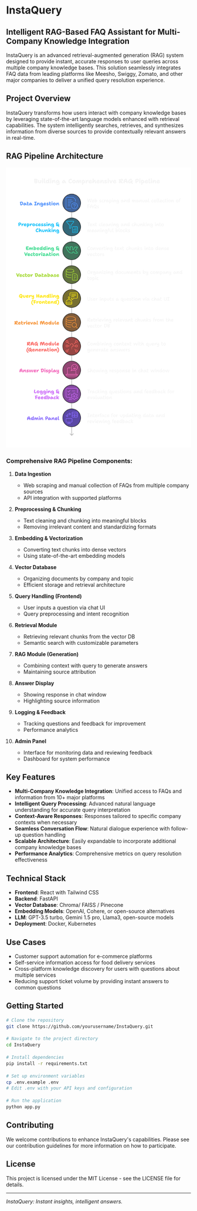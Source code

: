 # InstaQuery

## Intelligent RAG-Based FAQ Assistant for Multi-Company Knowledge Integration

InstaQuery is an advanced retrieval-augmented generation (RAG) system designed to provide instant, accurate responses to user queries across multiple company knowledge bases. This solution seamlessly integrates FAQ data from leading platforms like Meesho, Swiggy, Zomato, and other major companies to deliver a unified query resolution experience.

## Project Overview

InstaQuery transforms how users interact with company knowledge bases by leveraging state-of-the-art language models enhanced with retrieval capabilities. The system intelligently searches, retrieves, and synthesizes information from diverse sources to provide contextually relevant answers in real-time.

## RAG Pipeline Architecture

![InstaQuery RAG Pipeline](images/rag-pipeline.png)

### Comprehensive RAG Pipeline Components:

1. **Data Ingestion**
   - Web scraping and manual collection of FAQs from multiple company sources
   - API integration with supported platforms

2. **Preprocessing & Chunking**
   - Text cleaning and chunking into meaningful blocks
   - Removing irrelevant content and standardizing formats

3. **Embedding & Vectorization**
   - Converting text chunks into dense vectors
   - Using state-of-the-art embedding models

4. **Vector Database**
   - Organizing documents by company and topic
   - Efficient storage and retrieval architecture

5. **Query Handling (Frontend)**
   - User inputs a question via chat UI
   - Query preprocessing and intent recognition

6. **Retrieval Module**
   - Retrieving relevant chunks from the vector DB
   - Semantic search with customizable parameters

7. **RAG Module (Generation)**
   - Combining context with query to generate answers
   - Maintaining source attribution

8. **Answer Display**
   - Showing response in chat window
   - Highlighting source information

9. **Logging & Feedback**
   - Tracking questions and feedback for improvement
   - Performance analytics

10. **Admin Panel**
    - Interface for monitoring data and reviewing feedback
    - Dashboard for system performance

## Key Features

- **Multi-Company Knowledge Integration**: Unified access to FAQs and information from 10+ major platforms
- **Intelligent Query Processing**: Advanced natural language understanding for accurate query interpretation
- **Context-Aware Responses**: Responses tailored to specific company contexts when necessary
- **Seamless Conversation Flow**: Natural dialogue experience with follow-up question handling
- **Scalable Architecture**: Easily expandable to incorporate additional company knowledge bases
- **Performance Analytics**: Comprehensive metrics on query resolution effectiveness

## Technical Stack

- **Frontend**: React with Tailwind CSS
- **Backend**: FastAPI 
- **Vector Database**: Chroma/ FAISS / Pinecone
- **Embedding Models**: OpenAI, Cohere, or open-source alternatives
- **LLM**: GPT-3.5 turbo, Gemini 1.5 pro, Llama3,  open-source models
- **Deployment**: Docker, Kubernetes

## Use Cases

- Customer support automation for e-commerce platforms
- Self-service information access for food delivery services
- Cross-platform knowledge discovery for users with questions about multiple services
- Reducing support ticket volume by providing instant answers to common questions

## Getting Started

```bash
# Clone the repository
git clone https://github.com/yourusername/InstaQuery.git

# Navigate to the project directory
cd InstaQuery

# Install dependencies
pip install -r requirements.txt

# Set up environment variables
cp .env.example .env
# Edit .env with your API keys and configuration

# Run the application
python app.py
```

## Contributing

We welcome contributions to enhance InstaQuery's capabilities. Please see our contribution guidelines for more information on how to participate.

## License

This project is licensed under the MIT License - see the LICENSE file for details.

---

*InstaQuery: Instant insights, intelligent answers.*
